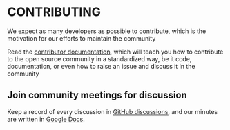 # CONTRIBUTING

We expect as many developers as possible to contribute, which is the motivation for our efforts to maintain the community

Read the [contributor documentation](../CONTRIBUTING.md), which will teach you how to contribute to the open source community in a standardized way, be it code, documentation, or even how to raise an issue and discuss it in the community


## Join community meetings for discussion
Keep a record of every discussion in [GitHub discussions](https://github.com/orgs/telepace/discussions), and our minutes are written in [Google Docs](https://docs.google.com/document/d/1nx8MDpuG74NASx081JcCpxPgDITNTpIIos0DS6Vr9GU/edit?usp=sharing).
